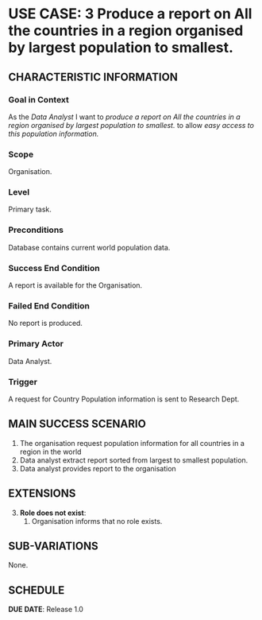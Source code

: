 # USE CASE: 3 Produce a report on All the countries in a region organised by largest population to smallest.

## CHARACTERISTIC INFORMATION

### Goal in Context

As the *Data Analyst* I want to *produce a report on All the countries in a region organised by largest population to smallest.* to allow *easy access to this population information.*

### Scope

Organisation.

### Level

Primary task.

### Preconditions

Database contains current world population data.

### Success End Condition

A report is available for the Organisation.

### Failed End Condition

No report is produced.

### Primary Actor

Data Analyst.

### Trigger

A request for Country Population information is sent to Research Dept.

## MAIN SUCCESS SCENARIO

1. The organisation request population information for all countries in a region in the world
2. Data analyst extract report sorted from largest to smallest population.
3. Data analyst provides report to the organisation


## EXTENSIONS

3. **Role does not exist**:
    1. Organisation informs that no role exists.

## SUB-VARIATIONS

None.

## SCHEDULE

**DUE DATE**: Release 1.0
